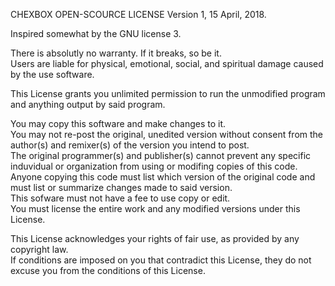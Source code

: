 CHEXBOX OPEN-SCOURCE LICENSE
                       Version 1, 15 April, 2018.

Inspired somewhat by the GNU license 3.

There is absolutly no warranty. If it breaks, so be it.  
Users are liable for physical, emotional, social, and spiritual damage caused by the use software.  

This License grants you unlimited permission to run the unmodified program and anything output by said program.  
 
You may copy this software and make changes to it.  
You may not re-post the original, unedited version without consent from the author(s) and remixer(s) of the version you intend to post.  
The original programmer(s) and publisher(s) cannot prevent any specific induvidual or organization from using or modifing copies of this code.  
Anyone copying this code must list which version of the original code and must list or summarize changes made to said version.  
This sofware must not have a fee to use copy or edit.  
You must license the entire work and any modified versions under this License.  

This License acknowledges your rights of fair use, as provided by any copyright law.  
If conditions are imposed on you that contradict this License, they do not excuse you from the conditions of this License.  
  
